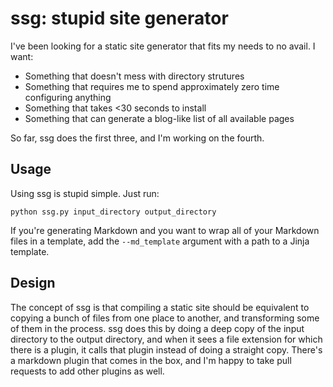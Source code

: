 ssg: stupid site generator
===

I've been looking for a static site generator that fits my needs to no avail. I
want:
- Something that doesn't mess with directory strutures
- Something that requires me to spend approximately zero time configuring anything
- Something that takes &lt;30 seconds to install
- Something that can generate a blog-like list of all available pages

So far, ssg does the first three, and I'm working on the fourth.

Usage
--

Using ssg is stupid simple. Just run:

    python ssg.py input_directory output_directory

If you're generating Markdown and you want to wrap all of your Markdown files in
a template, add the `--md_template` argument with a path to a Jinja template.

Design
--

The concept of ssg is that compiling a static site should be equivalent to
copying a bunch of files from one place to another, and transforming some of
them in the process. ssg does this by doing a deep copy of the input directory
to the output directory, and when it sees a file extension for which there is a
plugin, it calls that plugin instead of doing a straight copy. There's a
markdown plugin that comes in the box, and I'm happy to take pull requests to
add other plugins as well.
